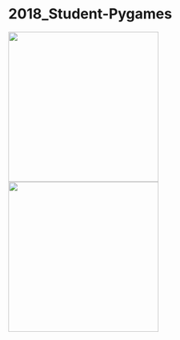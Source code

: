 # 2018_Student-Pygames
<img src = "https://github.com/saramargolin/2018_Student-Pygames/blob/master/Capture1.PNG" width =300 height = 300>
<img src = "https://github.com/saramargolin/2018_Student-Pygames/blob/master/Capture2.PNG" width = 300 height = 300>
